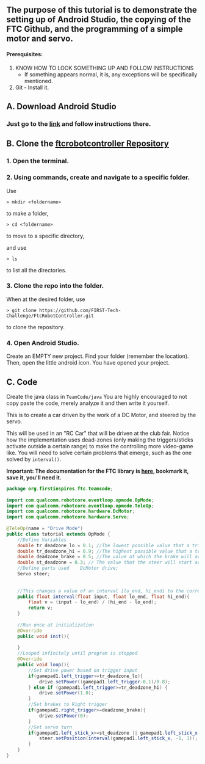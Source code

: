 ## The purpose of this tutorial is to demonstrate the setting up of Android Studio, the copying of the FTC Github, and the programming of a simple motor and servo.

#### Prerequisites:

1. KNOW HOW TO LOOK SOMETHING UP AND FOLLOW INSTRUCTIONS
	* If something appears normal, it is, any exceptions will be specifically mentioned.
2. Git - Install it.

## A. Download Android Studio

### Just go to the [link](https://developer.android.com/studio) and follow instructions there.

## B. Clone the [ftcrobotcontroller Repository](https://github.com/FIRST-Tech-Challenge/FtcRobotController) 
### 1.  Open the terminal.
### 2. Using commands, create and navigate to a specific folder.
Use
```
> mkdir <foldername>
```
to make a folder,

```
> cd <foldername>
```
to move to a specific directory,

and use
```
> ls
```
to list all the directories.

### 3. Clone the repo into the folder.
When at the desired folder, use
```
> git clone https://github.com/FIRST-Tech-Challenge/FtcRobotController.git
```
to clone the repository.
### 4. Open Android Studio. 
Create an EMPTY new project. Find your folder (remember the location). Then, open the little android icon. You have opened your project.
## C. Code

Create the java class in `TeamCode/java`
You are highly encouraged to not copy paste the code, merely analyze it and then write it yourself.

This is to create a car driven by the work of a DC Motor, and steered by the servo. 

This will be used in an "RC Car" that will be driven at the club fair. Notice how the implementation uses dead-zones (only making the triggers/sticks activate outside a certain range) to make the controlling more video-game like. You will need to solve certain problems that emerge, such as the one solved by `interval()`.

**Important: The documentation for the FTC library is [here](https://ftctechnh.github.io/ftc_app/doc/javadoc/index.html), bookmark it, save it, you'll need it.**

```java
package org.firstinspires.ftc.teamcode;  
  
import com.qualcomm.robotcore.eventloop.opmode.OpMode;  
import com.qualcomm.robotcore.eventloop.opmode.TeleOp;  
import com.qualcomm.robotcore.hardware.DcMotor;  
import com.qualcomm.robotcore.hardware.Servo;  
  
@TeleOp(name = "Drive Mode")  
public class tutorial extends OpMode {  
    //Define Variables  
    double tr_deadzone_lo = 0.1; //The lowest possible value that a trigger needs to activate.  
    double tr_deadzone_hi = 0.9; //The highest possible value that a trigger can have before it outputs 1  
    double deadzone_brake = 0.5; //The value at which the brake will activate  
    double st_deadzone = 0.3; // The value that the steer will start activation with (this is an absolute value)  
    //Define parts used    DcMotor drive;  
    Servo steer;  
  
  
    //This changes a value of an interval [lo_end, hi_end] to the corresponding value in the interval [0,1].  
    public float interval(float input, float lo_end, float hi_end){  
        float v = (input - lo_end) / (hi_end - lo_end);  
        return v;  
    }  
  
    //Run once at initialization  
    @Override  
    public void init(){  
  
    }  
    //Looped infinitely until program is stopped  
    @Override  
    public void loop(){  
        //Set drive power based on trigger input  
        if(gamepad1.left_trigger>=tr_deadzone_lo){  
            drive.setPower((gamepad1.left_trigger-0.1)/0.8);  
        } else if (gamepad1.left_trigger>=tr_deadzone_hi) {  
            drive.setPower(1.0);  
        }  
        //Set brakes to Right trigger  
        if(gamepad1.right_trigger>=deadzone_brake){  
            drive.setPower(0);  
        }  
        //Set servo turn  
        if(gamepad1.left_stick_x>=st_deadzone || gamepad1.left_stick_x <= -st_deadzone){  
            steer.setPosition(interval(gamepad1.left_stick_x, -1, 1));  
        }  
    }  
}
```